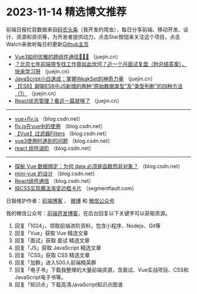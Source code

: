 # 2023-11-14 精选博文推荐

前端日报栏目数据来自[码农头条](http://toutiao.qdkfweb.cn/)（我开发的爬虫），每日分享前端、移动开发、设计、资源和资讯等，为开发者提供动力，点击Star按钮来关注这个项目，点击Watch来收听每日的更新[Github主页](https://github.com/kujian/frontendDaily)
* [Vue3如何优雅的跨组件通信🚀🚀🚀](https://juejin.cn/post/7300102080902905867) （juejin.cn）
* [？北京七年前端带专找工作竟如此坎坷？近一个月面试复盘（附总结答案），快来学习呀](https://juejin.cn/post/7299696650896080922) （juejin.cn）
* [JavaScript小白速成：掌握WeakSet的神奇力量](https://juejin.cn/post/7300394277076664346) （juejin.cn）
* [【ES6】聊聊ES6中JS新增的两种“原始数据类型”及“类型判断”的四种方法（1）](https://juejin.cn/post/7300378651774238771) （juejin.cn）
* [React状态管理？看这一篇就够了](https://juejin.cn/post/7299741943441408040) （juejin.cn）

***
* [vue+flv.js](https://blog.csdn.net/weixin_53954018/article/details/134365470) （blog.csdn.net）
* [flv.js在vue中的使用](https://blog.csdn.net/irisMoon06/article/details/134370932) （blog.csdn.net）
* [【Vue】过滤器Filters](https://blog.csdn.net/m0_64880608/article/details/134388811) （blog.csdn.net）
* [vue3使用时遇到的问题](https://blog.csdn.net/weixin_42645490/article/details/134340985) （blog.csdn.net）
* [react 组件进阶](https://blog.csdn.net/weixin_38822843/article/details/134276733) （blog.csdn.net）

***
* [探秘 Vue 数据绑定：为何 data 必须是函数而非对象？](https://blog.csdn.net/qq_48652579/article/details/134370101) （blog.csdn.net）
* [mini-vue 的设计](https://blog.csdn.net/m0_66492535/article/details/134367763) （blog.csdn.net）
* [React组件通信](https://blog.csdn.net/m0_66570642/article/details/134344645) （blog.csdn.net）
* [纯CSS实现魔法渐变边框卡片](https://segmentfault.com/a/1190000044383901) （segmentfault.com）

日报维护作者：[前端博客](https://qdkfweb.cn/) 、 [微博](http://weibo.com/kujian) 和 [微信公众号](https://open.weixin.qq.com/qr/code?username=caibaojian_com)

我的微信公众号：[前端开发博客](https://open.weixin.qq.com/qr/code?username=caibaojian_com)，在后台回复以下关键字可以获取资源。

1. 回复「1024」，领取前端进阶资料，包含小程序、Nodejs、Git等
2. 回复「Vue」获取 Vue 精选文章
3. 回复「面试」获取 面试 精选文章
4. 回复「JS」获取 JavaScript 精选文章
5. 回复「CSS」获取 CSS 精选文章
6. 回复「加群」进入500人前端精英群
7. 回复「电子书」下载我整理的大量前端资源，含面试、Vue实战项目、CSS和JavaScript电子书等。
8. 回复「知识点」下载高清JavaScript知识点图谱